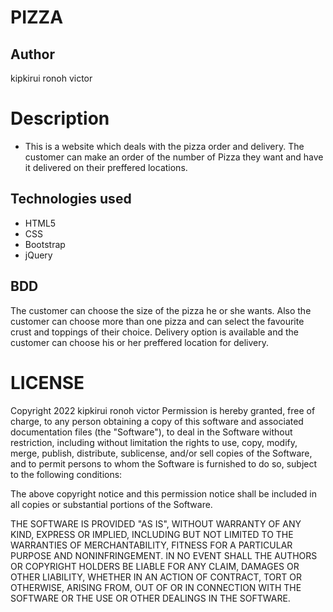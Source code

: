 # PIZZA
## Author
kipkirui ronoh victor

# Description
- This is a website which deals with the pizza order and delivery. The customer can make an order of the number of Pizza they want and have it delivered on their preffered locations.


## Technologies used
- HTML5
- CSS
- Bootstrap
- jQuery
## BDD
The customer can choose the size of the pizza he or she wants. Also the customer can choose more than one pizza and can select the favourite crust and toppings of their choice. Delivery option is available and the customer can choose his or her preffered location for delivery.


# LICENSE
Copyright 2022 kipkirui ronoh victor
Permission is hereby granted, free of charge, to any person obtaining a copy of this software and associated documentation files (the "Software"), to deal in the Software without restriction, including without limitation the rights to use, copy, modify, merge, publish, distribute, sublicense, and/or sell copies of the Software, and to permit persons to whom the Software is furnished to do so, subject to the following conditions:

The above copyright notice and this permission notice shall be included in all copies or substantial portions of the Software.

THE SOFTWARE IS PROVIDED "AS IS", WITHOUT WARRANTY OF ANY KIND, EXPRESS OR IMPLIED, INCLUDING BUT NOT LIMITED TO THE WARRANTIES OF MERCHANTABILITY, FITNESS FOR A PARTICULAR PURPOSE AND NONINFRINGEMENT. IN NO EVENT SHALL THE AUTHORS OR COPYRIGHT HOLDERS BE LIABLE FOR ANY CLAIM, DAMAGES OR OTHER LIABILITY, WHETHER IN AN ACTION OF CONTRACT, TORT OR OTHERWISE, ARISING FROM, OUT OF OR IN CONNECTION WITH THE SOFTWARE OR THE USE OR OTHER DEALINGS IN THE SOFTWARE.

